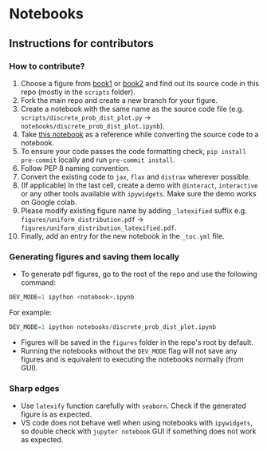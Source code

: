 # Notebooks

## Instructions for contributors

### How to contribute?

1. Choose a figure from [book1](https://probml.github.io/pml-book/book1.html) or [book2](https://probml.github.io/pml-book/book2.html) and find out its source code in this repo (mostly in the `scripts` folder).
2. Fork the main repo and create a new branch for your figure.
3. Create a notebook with the same name as the source code file (e.g. `scripts/discrete_prob_dist_plot.py` -> `notebooks/discrete_prob_dist_plot.ipynb`).
4. Take [this notebook](https://github.com/probml/pyprobml/blob/master/notebooks/discrete_prob_dist_plot.ipynb) as a reference while converting the source code to a notebook.
5. To ensure your code passes the code formatting check, `pip install pre-commit` locally and run `pre-commit install`.
6. Follow PEP 8 naming convention.
7. Convert the existing code to `jax`, `flax` and `distrax` wherever possible.
8. (If applicable) In the last cell, create a demo with `@interact`, `interactive` or any other tools available with `ipywidgets`. Make sure the demo works on Google colab.
9. Please modify existing figure name by adding `_latexified` suffix e.g. `figures/uniform_distribution.pdf` -> `figures/uniform_distribution_latexified.pdf`.
10. Finally, add an entry for the new notebook in the `_toc.yml` file.

### Generating figures and saving them locally
* To generate pdf figures, go to the root of the repo and use the following command:
```py
DEV_MODE=1 ipython <notebook>.ipynb
```
For example:
```py
DEV_MODE=1 ipython notebooks/discrete_prob_dist_plot.ipynb
```

* Figures will be saved in the `figures` folder in the repo's root by default.
* Running the notebooks without the `DEV_MODE` flag will not save any figures and is equivalent to executing the notebooks normally (from GUI).

### Sharp edges

* Use `latexify` function carefully with `seaborn`. Check if the generated figure is as expected.
* VS code does not behave well when using notebooks with `ipywidgets`, so double check with `jupyter notebook` GUI if something does not work as expected.